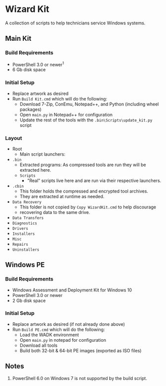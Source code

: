 # Wizard Kit #

A collection of scripts to help technicians service Windows systems.

## Main Kit ##

### Build Requirements ###

* PowerShell 3.0 or newer<sup>1</sup>
* 6 Gb disk space

### Initial Setup ###

* Replace artwork as desired
* Run `Build Kit.cmd` which will do the following:
  * Download 7-Zip, ConEmu, Notepad++, and Python (including wheel packages)
  * Open `main.py` in Notepad++ for configuration
  * Update the rest of the tools with the `.bin\Scripts\update_kit.py` script

### Layout ###

* Root
  * Main script launchers:
* `.bin`
  * Extracted programs: As compressed tools are run they will be extracted here.
  * `Scripts`
    * "Real" scripts live here and are run via their respective launchers.
* `.cbin`
  * This folder holds the compressed and encrypted tool archives.
  * They are extracted at runtime as needed.
* `Data Recovery`
  * This folder is not copied by `Copy WizardKit.cmd` to help discourage
  * recovering data to the same drive.
* `Data Transfers`
* `Diagnostics`
* `Drivers`
* `Installers`
* `Misc`
* `Repairs`
* `Uninstallers`

## Windows PE ##

### Build Requirements ###

* Windows Assessment and Deployment Kit for Windows 10
* PowerShell 3.0 or newer
* 2 Gb disk space

### Initial Setup ###

* Replace artwork as desired (if not already done above)
* Run `Build PE.cmd` which will do the following:
  * Load the WADK environment
  * Open `main.py` in notepad for configuration
  * Download all tools
  * Build both 32-bit & 64-bit PE images (exported as ISO files)

## Notes ##
1. PowerShell 6.0 on Windows 7 is not supported by the build script.

